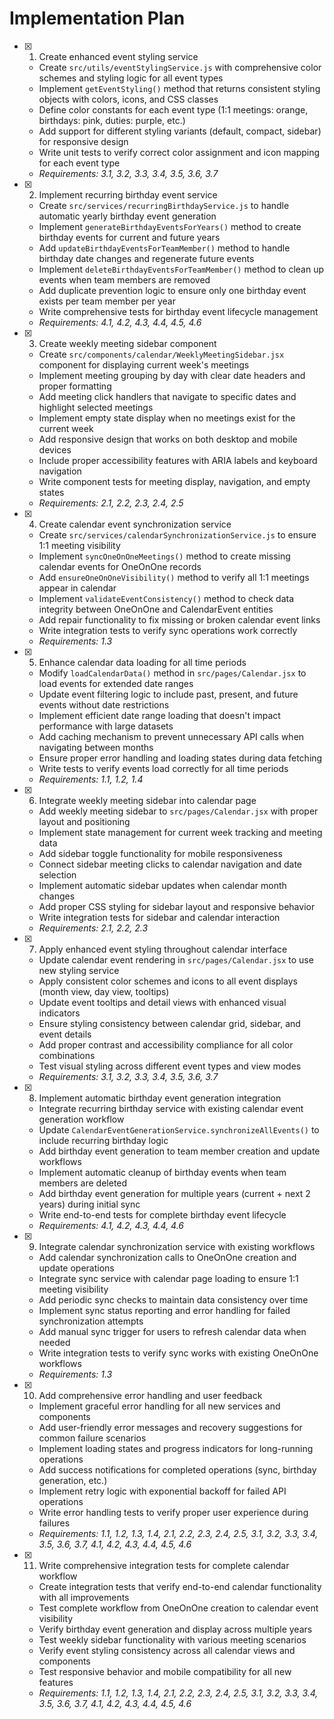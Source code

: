 # Implementation Plan

- [x] 1. Create enhanced event styling service
  - Create `src/utils/eventStylingService.js` with comprehensive color schemes and styling logic for all event types
  - Implement `getEventStyling()` method that returns consistent styling objects with colors, icons, and CSS classes
  - Define color constants for each event type (1:1 meetings: orange, birthdays: pink, duties: purple, etc.)
  - Add support for different styling variants (default, compact, sidebar) for responsive design
  - Write unit tests to verify correct color assignment and icon mapping for each event type
  - _Requirements: 3.1, 3.2, 3.3, 3.4, 3.5, 3.6, 3.7_

- [x] 2. Implement recurring birthday event service
  - Create `src/services/recurringBirthdayService.js` to handle automatic yearly birthday event generation
  - Implement `generateBirthdayEventsForYears()` method to create birthday events for current and future years
  - Add `updateBirthdayEventsForTeamMember()` method to handle birthday date changes and regenerate future events
  - Implement `deleteBirthdayEventsForTeamMember()` method to clean up events when team members are removed
  - Add duplicate prevention logic to ensure only one birthday event exists per team member per year
  - Write comprehensive tests for birthday event lifecycle management
  - _Requirements: 4.1, 4.2, 4.3, 4.4, 4.5, 4.6_

- [x] 3. Create weekly meeting sidebar component
  - Create `src/components/calendar/WeeklyMeetingSidebar.jsx` component for displaying current week's meetings
  - Implement meeting grouping by day with clear date headers and proper formatting
  - Add meeting click handlers that navigate to specific dates and highlight selected meetings
  - Implement empty state display when no meetings exist for the current week
  - Add responsive design that works on both desktop and mobile devices
  - Include proper accessibility features with ARIA labels and keyboard navigation
  - Write component tests for meeting display, navigation, and empty states
  - _Requirements: 2.1, 2.2, 2.3, 2.4, 2.5_

- [x] 4. Create calendar event synchronization service
  - Create `src/services/calendarSynchronizationService.js` to ensure 1:1 meeting visibility
  - Implement `syncOneOnOneMeetings()` method to create missing calendar events for OneOnOne records
  - Add `ensureOneOnOneVisibility()` method to verify all 1:1 meetings appear in calendar
  - Implement `validateEventConsistency()` method to check data integrity between OneOnOne and CalendarEvent entities
  - Add repair functionality to fix missing or broken calendar event links
  - Write integration tests to verify sync operations work correctly
  - _Requirements: 1.3_

- [x] 5. Enhance calendar data loading for all time periods
  - Modify `loadCalendarData()` method in `src/pages/Calendar.jsx` to load events for extended date ranges
  - Update event filtering logic to include past, present, and future events without date restrictions
  - Implement efficient date range loading that doesn't impact performance with large datasets
  - Add caching mechanism to prevent unnecessary API calls when navigating between months
  - Ensure proper error handling and loading states during data fetching
  - Write tests to verify events load correctly for all time periods
  - _Requirements: 1.1, 1.2, 1.4_

- [x] 6. Integrate weekly meeting sidebar into calendar page
  - Add weekly meeting sidebar to `src/pages/Calendar.jsx` with proper layout and positioning
  - Implement state management for current week tracking and meeting data
  - Add sidebar toggle functionality for mobile responsiveness
  - Connect sidebar meeting clicks to calendar navigation and date selection
  - Implement automatic sidebar updates when calendar month changes
  - Add proper CSS styling for sidebar layout and responsive behavior
  - Write integration tests for sidebar and calendar interaction
  - _Requirements: 2.1, 2.2, 2.3_

- [x] 7. Apply enhanced event styling throughout calendar interface
  - Update calendar event rendering in `src/pages/Calendar.jsx` to use new styling service
  - Apply consistent color schemes and icons to all event displays (month view, day view, tooltips)
  - Update event tooltips and detail views with enhanced visual indicators
  - Ensure styling consistency between calendar grid, sidebar, and event details
  - Add proper contrast and accessibility compliance for all color combinations
  - Test visual styling across different event types and view modes
  - _Requirements: 3.1, 3.2, 3.3, 3.4, 3.5, 3.6, 3.7_

- [x] 8. Implement automatic birthday event generation integration
  - Integrate recurring birthday service with existing calendar event generation workflow
  - Update `CalendarEventGenerationService.synchronizeAllEvents()` to include recurring birthday logic
  - Add birthday event generation to team member creation and update workflows
  - Implement automatic cleanup of birthday events when team members are deleted
  - Add birthday event generation for multiple years (current + next 2 years) during initial sync
  - Write end-to-end tests for complete birthday event lifecycle
  - _Requirements: 4.1, 4.2, 4.3, 4.4, 4.6_

- [x] 9. Integrate calendar synchronization service with existing workflows
  - Add calendar synchronization calls to OneOnOne creation and update operations
  - Integrate sync service with calendar page loading to ensure 1:1 meeting visibility
  - Add periodic sync checks to maintain data consistency over time
  - Implement sync status reporting and error handling for failed synchronization attempts
  - Add manual sync trigger for users to refresh calendar data when needed
  - Write integration tests to verify sync works with existing OneOnOne workflows
  - _Requirements: 1.3_

- [x] 10. Add comprehensive error handling and user feedback
  - Implement graceful error handling for all new services and components
  - Add user-friendly error messages and recovery suggestions for common failure scenarios
  - Implement loading states and progress indicators for long-running operations
  - Add success notifications for completed operations (sync, birthday generation, etc.)
  - Implement retry logic with exponential backoff for failed API operations
  - Write error handling tests to verify proper user experience during failures
  - _Requirements: 1.1, 1.2, 1.3, 1.4, 2.1, 2.2, 2.3, 2.4, 2.5, 3.1, 3.2, 3.3, 3.4, 3.5, 3.6, 3.7, 4.1, 4.2, 4.3, 4.4, 4.5, 4.6_

- [x] 11. Write comprehensive integration tests for complete calendar workflow
  - Create integration tests that verify end-to-end calendar functionality with all improvements
  - Test complete workflow from OneOnOne creation to calendar event visibility
  - Verify birthday event generation and display across multiple years
  - Test weekly sidebar functionality with various meeting scenarios
  - Verify event styling consistency across all calendar views and components
  - Test responsive behavior and mobile compatibility for all new features
  - _Requirements: 1.1, 1.2, 1.3, 1.4, 2.1, 2.2, 2.3, 2.4, 2.5, 3.1, 3.2, 3.3, 3.4, 3.5, 3.6, 3.7, 4.1, 4.2, 4.3, 4.4, 4.5, 4.6_